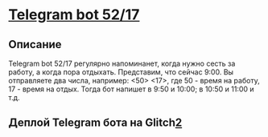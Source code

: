 # [Telegram bot 52/17][1]

## Описание
Telegram bot 52/17 регулярно напоминанет, когда нужно сесть за работу, а когда пора отдыхать.
Представим, что сейчас 9:00. Вы отправляете два числа, например: <50> <17>, где 50 - время на работу, 17 - время на отдых.
Тогда бот напишет в 9:50 и 10:00; в 10:50 и 11:00 и т.д.

## Деплой Telegram бота на Glitch[2]





[1]: https://t.me/X_52_17_bot "bot"
[2]: https://glitch.com/ "Glitch"
